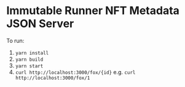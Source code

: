 # Immutable Runner NFT Metadata JSON Server

To run:
1. `yarn install`
2. `yarn build`
3. `yarn start`
4. `curl http://localhost:3000/fox/{id}` e.g. `curl http://localhost:3000/fox/1`